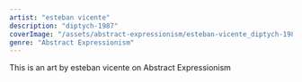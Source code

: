 ```yaml
---
artist: "esteban vicente"
description: "diptych-1987"
coverImage: "/assets/abstract-expressionism/esteban-vicente_diptych-1987.jpg"
genre: "Abstract Expressionism"
---
```

This is an art by esteban vicente on Abstract Expressionism

